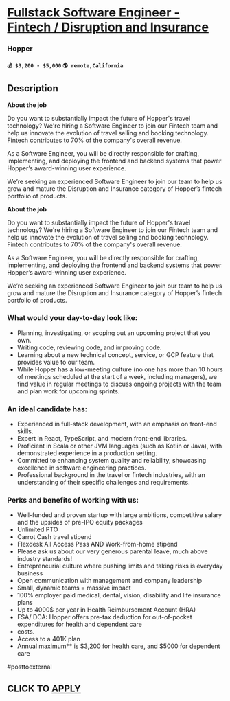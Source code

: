 # [Fullstack Software Engineer - Fintech / Disruption and Insurance](https://www.remotewlb.com/apply/fullstack-software-engineer-fintech-disruption-and-insurance-119688)  
### Hopper  
#### `💰 $3,200 - $5,000` `🌎 remote,California`  

## Description

 **About the job**

  

Do you want to substantially impact the future of Hopper's travel technology? We're hiring a Software Engineer to join our Fintech team and help us innovate the evolution of travel selling and booking technology. Fintech contributes to 70% of the company's overall revenue.

  

As a Software Engineer, you will be directly responsible for crafting, implementing, and deploying the frontend and backend systems that power Hopper’s award-winning user experience.

  

We’re seeking an experienced Software Engineer to join our team to help us grow and mature the Disruption and Insurance category of Hopper’s fintech portfolio of products.

  

 **About the job**

  

Do you want to substantially impact the future of Hopper's travel technology? We're hiring a Software Engineer to join our Fintech team and help us innovate the evolution of travel selling and booking technology. Fintech contributes to 70% of the company's overall revenue.

  

As a Software Engineer, you will be directly responsible for crafting, implementing, and deploying the frontend and backend systems that power Hopper’s award-winning user experience.

  

We’re seeking an experienced Software Engineer to join our team to help us grow and mature the Disruption and Insurance category of Hopper’s fintech portfolio of products.

  

### What would your day-to-day look like:

* Planning, investigating, or scoping out an upcoming project that you own.
* Writing code, reviewing code, and improving code.
* Learning about a new technical concept, service, or GCP feature that provides value to our team.
* While Hopper has a low-meeting culture (no one has more than 10 hours of meetings scheduled at the start of a week, including managers), we find value in regular meetings to discuss ongoing projects with the team and plan work for upcoming sprints.

  

  

### An ideal candidate has:

* Experienced in full-stack development, with an emphasis on front-end skills.
* Expert in React, TypeScript, and modern front-end libraries.
* Proficient in Scala or other JVM languages (such as Kotlin or Java), with demonstrated experience in a production setting.
* Committed to enhancing system quality and reliability, showcasing excellence in software engineering practices.
* Professional background in the travel or fintech industries, with an understanding of their specific challenges and requirements.

  

  

### Perks and benefits of working with us:

* Well-funded and proven startup with large ambitions, competitive salary and the upsides of pre-IPO equity packages
* Unlimited PTO
* Carrot Cash travel stipend
* Flexdesk All Access Pass AND Work-from-home stipend
* Please ask us about our very generous parental leave, much above industry standards!
* Entrepreneurial culture where pushing limits and taking risks is everyday business
* Open communication with management and company leadership
* Small, dynamic teams = massive impact
* 100% employer paid medical, dental, vision, disability and life insurance plans
* Up to 4000$ per year in Health Reimbursement Account (HRA)
* FSA/ DCA: Hopper offers pre-tax deduction for out-of-pocket expenditures for health and dependent care
* costs.
* Access to a 401K plan
* Annual maximum** is $3,200 for health care, and $5000 for dependent care

  

#posttoexternal

  
## CLICK TO [APPLY](https://www.remotewlb.com/apply/fullstack-software-engineer-fintech-disruption-and-insurance-119688)

